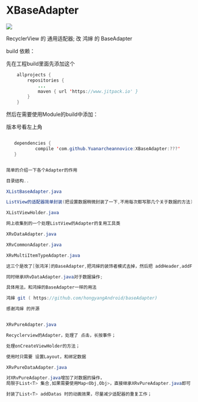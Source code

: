 # XBaseAdapter

[![](https://jitpack.io/v/Yuanarcheannovice/XBaseAdapter.svg)](https://jitpack.io/#Yuanarcheannovice/XBaseAdapter)

RecyclerView 的 通用适配器;  改 鸿婶 的 BaseAdapter

build 依赖：

先在工程build里面先添加这个
```java
	allprojects {
		repositories {
			...
			maven { url 'https://www.jitpack.io' }
		}
	}
 ```
 然后在需要使用Module的build中添加：
 
 版本号看左上角
 ```java
 
 	dependencies {
	        compile 'com.github.Yuanarcheannovice:XBaseAdapter:???'
	}

 ```
 ```java

简单的介绍一下各个Adapter的作用

目录结构..		

XListBaseAdapter.java	

ListView的适配器简单封装(把设置数据稍微封装了一下,不用每次都写那几个关于数据的方法)

XListViewHolder.java 

网上收集到的一个处理ListView的Adapter的复用工具类

XRvDataAdapter.java	

XRvCommonAdapter.java	

XRvMultiItemTypeAdapter.java	

这三个是改了[张鸿洋]的BaseAdapter,把鸿婶的装饰者模式去掉，然后把 addHeader,addFooter,糅合到MultiItemTypeAdapter里面,

同时继承XRvDataAdapter.java对于数据操作;

具体用法，和鸿婶的BaseAdapter一样的用法

鸿婶 git ( https://github.com/hongyangAndroid/baseAdapter)

感谢鸿婶 的开源


XRvPureAdapter.java	

Recyclerview的Adapter，处理了 点击，长按事件；

处理onCreateViewHolder的方法；

使用时只需要 设置Layout，和绑定数据

XRvPureDataAdapter.java

对XRvPureAdapter.java增加了对数据的操作，
局限于List<T> 集合,如果需要使用Map<Obj,Obj>，直接继承XRvPureAdapter.java即可；

封装了List<T> addDatas 时的动画效果，尽量减少适配器的重复工作；
 ```


